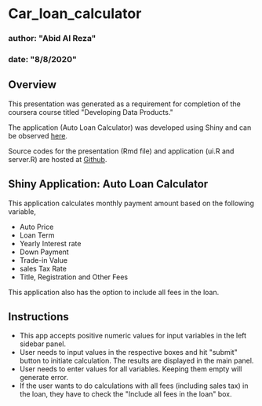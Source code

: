 # Car_loan_calculator

### author: "Abid Al Reza"
### date: "8/8/2020"


## Overview

This presentation was generated as a requirement for completion of the coursera course titled "Developing Data Products."

The application (Auto Loan Calculator) was developed using Shiny and can be observed [here](https://abidgen.shinyapps.io/auto_loan_calculator/).

Source codes for the presentation (Rmd file) and application (ui.R and server.R) are hosted at [Github](https://github.com/abidgen/Car_loan_calculator).



## Shiny Application: Auto Loan Calculator

This application calculates monthly payment amount based on the following variable,

- Auto Price
- Loan Term
- Yearly Interest rate
- Down Payment
- Trade-in Value
- sales Tax Rate
- Title, Registration and Other Fees

This application also has the option to include all fees in the loan. 



## Instructions

- This app accepts positive numeric values for input variables in the left sidebar panel. 
- User needs to input values in the respective boxes and hit "submit" button to initiate calculation. The results are displayed in the main panel. 
- User needs to enter values for all variables. Keeping them empty will generate error. 
- If the user wants to do calculations with all fees (including sales tax) in the loan, they have to check the "Include all fees in the loan" box.

